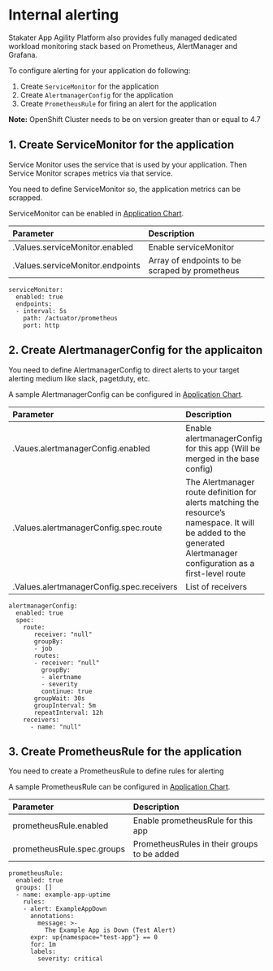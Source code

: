# Internal alerting

Stakater App Agility Platform also provides fully managed dedicated workload monitoring stack based on Prometheus, AlertManager and Grafana.

To configure alerting for your application do following:

1. Create `ServiceMonitor` for the application
3. Create `AlertmanagerConfig` for the application
4. Create `PrometheusRule` for firing an alert for the application


**Note:** OpenShift Cluster needs to be on version greater than or equal to 4.7

## 1. Create ServiceMonitor for the application

Service Monitor uses the service that is used by your application. Then Service Monitor scrapes metrics via that service.

You need to define ServiceMonitor so, the application metrics can be scrapped.

ServiceMonitor can be enabled in [Application Chart](https://github.com/stakater-charts/application).

| Parameter | Description |
|:---|:---|
| .Values.serviceMonitor.enabled | Enable serviceMonitor
| .Values.serviceMonitor.endpoints | Array of endpoints to be scraped by prometheus

```
serviceMonitor:
  enabled: true
  endpoints:
  - interval: 5s
    path: /actuator/prometheus
    port: http
```

## 2. Create AlertmanagerConfig for the applicaiton

You need to define AlertmanagerConfig to direct alerts to your target alerting medium like slack, pagetduty, etc. 

A sample AlertmanagerConfig can be configured in [Application Chart](https://github.com/stakater-charts/application).

| Parameter | Description |
|:---|:---|
| .Vaues.alertmanagerConfig.enabled | Enable alertmanagerConfig for this app (Will be merged in the base config) 
| .Values.alertmanagerConfig.spec.route | The Alertmanager route definition for alerts matching the resource’s namespace. It will be added to the generated Alertmanager configuration as a first-level route 
| .Values.alertmanagerConfig.spec.receivers | List of receivers  


```
alertmanagerConfig:
  enabled: true
  spec:
    route:
       receiver: "null"
       groupBy:
       - job
       routes:
       - receiver: "null"
         groupBy:
         - alertname
         - severity
         continue: true
       groupWait: 30s
       groupInterval: 5m
       repeatInterval: 12h
    receivers: 
      - name: "null"
```

## 3. Create PrometheusRule for the application

You need to create a PrometheusRule to define rules for alerting

A sample PrometheusRule can be configured in [Application Chart](https://github.com/stakater-charts/application).

| Parameter | Description |
|:---|:---|
| prometheusRule.enabled | Enable prometheusRule for this app 
| prometheusRule.spec.groups | PrometheusRules in their groups to be added 
~~~
prometheusRule:
  enabled: true
  groups: []    
  - name: example-app-uptime
    rules:
    - alert: ExampleAppDown
      annotations:
        message: >-
          The Example App is Down (Test Alert)
      expr: up{namespace="test-app"} == 0
      for: 1m
      labels:
        severity: critical 
~~~

